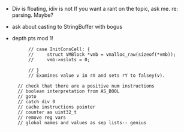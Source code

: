- Div is floating, idiv is not 
If you want a rant on the topic, ask me. re: parsing. Maybe?
- ask about casting to StringBuffer with bogus
- depth pts mod 1!



            // case InitConsCell: {
            //     struct VMBlock *vmb = vmalloc_raw(sizeof(*vmb));
            //     vmb->nslots = 0;

            // }
            // Examines value v in rX and sets rY to falsey(v).

        // check that there are a positive num instructions
        // boolean interpretation from AS_BOOL
        // goto
        // catch div 0
        // cache instructions pointer
        // counter as uint32_t
        // remove reg vars
        // global names and values as sep lists-- genius

        